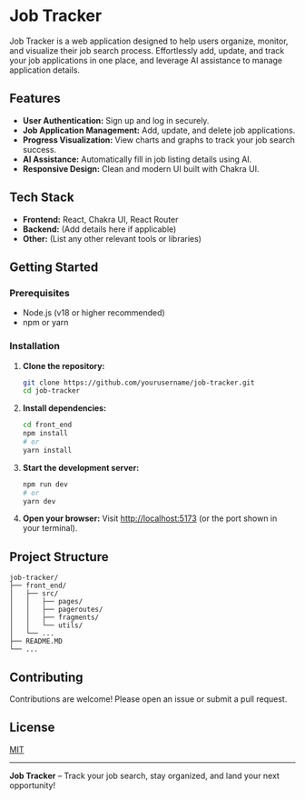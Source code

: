 # Job Tracker

Job Tracker is a web application designed to help users organize, monitor, and visualize their job search process. Effortlessly add, update, and track your job applications in one place, and leverage AI assistance to manage application details.

## Features

- **User Authentication:** Sign up and log in securely.
- **Job Application Management:** Add, update, and delete job applications.
- **Progress Visualization:** View charts and graphs to track your job search success.
- **AI Assistance:** Automatically fill in job listing details using AI.
- **Responsive Design:** Clean and modern UI built with Chakra UI.

## Tech Stack

- **Frontend:** React, Chakra UI, React Router
- **Backend:** (Add details here if applicable)
- **Other:** (List any other relevant tools or libraries)

## Getting Started

### Prerequisites

- Node.js (v18 or higher recommended)
- npm or yarn

### Installation

1. **Clone the repository:**
   ```bash
   git clone https://github.com/yourusername/job-tracker.git
   cd job-tracker
   ```

2. **Install dependencies:**
   ```bash
   cd front_end
   npm install
   # or
   yarn install
   ```

3. **Start the development server:**
   ```bash
   npm run dev
   # or
   yarn dev
   ```

4. **Open your browser:**
   Visit [http://localhost:5173](http://localhost:5173) (or the port shown in your terminal).

## Project Structure

```
job-tracker/
├── front_end/
│   ├── src/
│   │   ├── pages/
│   │   ├── pageroutes/
│   │   ├── fragments/
│   │   └── utils/
│   └── ...
├── README.MD
└── ...
```

## Contributing

Contributions are welcome! Please open an issue or submit a pull request.

## License

[MIT](LICENSE)

---

**Job Tracker** – Track your job search, stay organized, and land your next opportunity!
